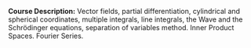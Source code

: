 **Course Description:** Vector fields, partial differentiation, cylindrical and spherical coordinates, multiple integrals, line integrals, the Wave and the Schrödinger equations, separation of variables method. Inner Product Spaces. Fourier Series.